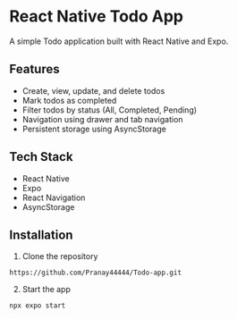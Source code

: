 # React Native Todo App

A simple Todo application built with React Native and Expo.

## Features

- Create, view, update, and delete todos
- Mark todos as completed
- Filter todos by status (All, Completed, Pending)
- Navigation using drawer and tab navigation
- Persistent storage using AsyncStorage

## Tech Stack

- React Native
- Expo
- React Navigation 
- AsyncStorage

## Installation

1. Clone the repository
```
https://github.com/Pranay44444/Todo-app.git
```

2. Start the app
```
npx expo start
```
